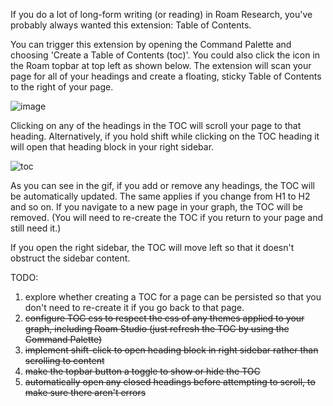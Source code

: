 If you do a lot of long-form writing (or reading) in Roam Research, you've probably always wanted this extension: Table of Contents.

You can trigger this extension by opening the Command Palette and choosing 'Create a Table of Contents (toc)'. You could also click the icon in the Roam topbar at top left as shown below. The extension will scan your page for all of your headings and create a floating, sticky Table of Contents to the right of your page.

![image](https://user-images.githubusercontent.com/6857790/209426667-006486e4-a818-4e24-8994-424d41226f85.png)

Clicking on any of the headings in the TOC will scroll your page to that heading. Alternatively, if you hold shift while clicking on the TOC heading it will open that heading block in your right sidebar.

![toc](https://user-images.githubusercontent.com/6857790/204086802-28cd5b53-f64e-40b9-a3c0-17c8e93a4b44.gif)

As you can see in the gif, if you add or remove any headings, the TOC will be automatically updated. The same applies if you change from H1 to H2 and so on. If you navigate to a new page in your graph, the TOC will be removed. (You will need to re-create the TOC if you return to your page and still need it.)

If you open the right sidebar, the TOC will move left so that it doesn't obstruct the sidebar content.

TODO:
1. explore whether creating a TOC for a page can be persisted so that you don't need to re-create it if you go back to that page.
2. ~~configure TOC css to respect the css of any themes applied to your graph, including Roam Studio (just refresh the TOC by using the Command Palette)~~
3. ~~implement shift-click to open heading block in right sidebar rather than scrolling to content~~
4. ~~make the topbar button a toggle to show or hide the TOC~~
5. ~~automatically open any closed headings before attempting to scroll, to make sure there aren't errors~~
